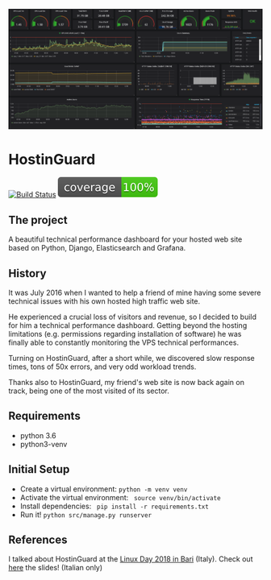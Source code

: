 ![Alt text](hostinguard.png?raw=true "Title")

# HostinGuard
[![Build Status](https://travis-ci.com/mirkochip/hostinguard.svg?branch=master)](https://travis-ci.com/mirkochip/hostinguard)
[![Code Coverage](coverage.svg)](https://travis-ci.com/mirkochip/hostinguard)

## The project
A beautiful technical performance dashboard for your hosted web site based on Python, Django, Elasticsearch and Grafana.

## History
It was July 2016 when I wanted to help a friend of mine having some severe technical issues with his own hosted high traffic web site. 

He experienced a crucial loss of visitors and revenue, so I decided to build for him a technical performance dashboard. Getting beyond the hosting limitations (e.g. permissions regarding installation of software) he was finally able to constantly monitoring the VPS technical performances.

Turning on HostinGuard, after a short while, we discovered slow response times, tons of 50x errors, and very odd workload trends.    

Thanks also to HostinGuard, my friend's web site is now back again on track, being one of the most visited of its sector. 

## Requirements
- python 3.6
- python3-venv

## Initial Setup
- Create a virtual environment: `python -m venv venv`
- Activate the virtual environment: ` source venv/bin/activate`
- Install dependencies: ` pip install -r requirements.txt`
- Run it! `python src/manage.py runserver`

## References
I talked about HostinGuard at the [Linux Day 2018 in Bari](https://ld18bari.gitlab.io/linuxday/) (Italy). Check out [here](https://ld18bari.gitlab.io/linuxday/slides/HostinGuard%20-%20Linux%20Day%202018.pdf) the slides! (Italian only)

